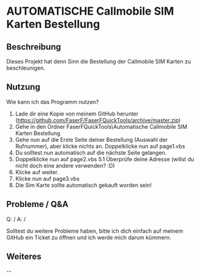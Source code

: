 # AUTOMATISCHE Callmobile SIM Karten Bestellung

## Beschreibung

Dieses Projekt hat denn Sinn die Bestellung der Callmobile SIM Karten zu beschleunigen.

## Nutzung

Wie kann ich das Programm nutzen?
1. Lade dir eine Kopie von meinem GitHub herunter (https://github.com/FaserF/FaserFQuickTools/archive/master.zip)
2. Gehe in den Ordner FaserFQuickTools\Automatische Callmobile SIM Karten Bestellung
3. Gehe nun auf die Erste Seite deiner Bestellung (Auswahl der Rufnummer), aber klicke nichts an. Doppelklicke nun auf page1.vbs
4. Du solltest nun automatisch auf die nächste Seite gelangen.
5. Doppelklicke nun auf page2.vbs
5.1 Überprüfe deine Adresse (willst du nicht doch eine andere verwenden? :D)
6. Klicke auf weiter.
7. Klicke nun auf page3.vbs
8. Die Sim Karte sollte automatisch gekauft worden sein!

## Probleme / Q&A

Q: /
A: /

Solltest du weitere Probleme haben, bitte ich dich einfach auf meinem GitHub ein Ticket zu öffnen und ich werde mich darum kümmern.

## Weiteres

--
